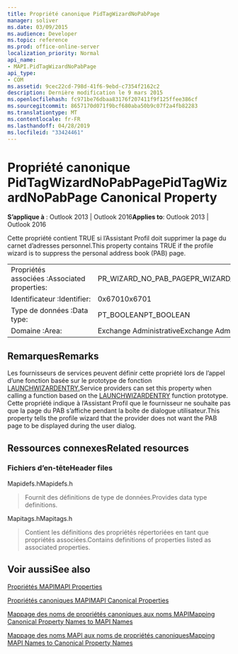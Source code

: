 ```yaml
---
title: Propriété canonique PidTagWizardNoPabPage
manager: soliver
ms.date: 03/09/2015
ms.audience: Developer
ms.topic: reference
ms.prod: office-online-server
localization_priority: Normal
api_name:
- MAPI.PidTagWizardNoPabPage
api_type:
- COM
ms.assetid: 9cec22cd-798d-41f6-9ebd-c7354f2162c2
description: Dernière modification le 9 mars 2015
ms.openlocfilehash: fc971be76dbaa83176f207411f9f125ffee386cf
ms.sourcegitcommit: 8657170d071f9bcf680aba50b9c07f2a4fb82283
ms.translationtype: MT
ms.contentlocale: fr-FR
ms.lasthandoff: 04/28/2019
ms.locfileid: "33424461"
---
```

# <a name="pidtagwizardnopabpage-canonical-property"></a><span data-ttu-id="41dfc-103">Propriété canonique PidTagWizardNoPabPage</span><span class="sxs-lookup"><span data-stu-id="41dfc-103">PidTagWizardNoPabPage Canonical Property</span></span>

  
  
<span data-ttu-id="41dfc-104">**S’applique à** : Outlook 2013 | Outlook 2016</span><span class="sxs-lookup"><span data-stu-id="41dfc-104">**Applies to**: Outlook 2013 | Outlook 2016</span></span> 
  
<span data-ttu-id="41dfc-105">Cette propriété contient TRUE si l’Assistant Profil doit supprimer la page du carnet d’adresses personnel.</span><span class="sxs-lookup"><span data-stu-id="41dfc-105">This property contains TRUE if the profile wizard is to suppress the personal address book (PAB) page.</span></span>
  
|||
|:-----|:-----|
|<span data-ttu-id="41dfc-106">Propriétés associées :</span><span class="sxs-lookup"><span data-stu-id="41dfc-106">Associated properties:</span></span>  <br/> |<span data-ttu-id="41dfc-107">PR_WIZARD_NO_PAB_PAGE</span><span class="sxs-lookup"><span data-stu-id="41dfc-107">PR_WIZARD_NO_PAB_PAGE</span></span>  <br/> |
|<span data-ttu-id="41dfc-108">Identificateur :</span><span class="sxs-lookup"><span data-stu-id="41dfc-108">Identifier:</span></span>  <br/> |<span data-ttu-id="41dfc-109">0x6701</span><span class="sxs-lookup"><span data-stu-id="41dfc-109">0x6701</span></span>  <br/> |
|<span data-ttu-id="41dfc-110">Type de données :</span><span class="sxs-lookup"><span data-stu-id="41dfc-110">Data type:</span></span>  <br/> |<span data-ttu-id="41dfc-111">PT_BOOLEAN</span><span class="sxs-lookup"><span data-stu-id="41dfc-111">PT_BOOLEAN</span></span>  <br/> |
|<span data-ttu-id="41dfc-112">Domaine :</span><span class="sxs-lookup"><span data-stu-id="41dfc-112">Area:</span></span>  <br/> |<span data-ttu-id="41dfc-113">Exchange Administrative</span><span class="sxs-lookup"><span data-stu-id="41dfc-113">Exchange Administrative</span></span>  <br/> |
   
## <a name="remarks"></a><span data-ttu-id="41dfc-114">Remarques</span><span class="sxs-lookup"><span data-stu-id="41dfc-114">Remarks</span></span>

<span data-ttu-id="41dfc-115">Les fournisseurs de services peuvent définir cette propriété lors de l’appel d’une fonction basée sur le prototype de fonction [LAUNCHWIZARDENTRY.](launchwizardentry.md)</span><span class="sxs-lookup"><span data-stu-id="41dfc-115">Service providers can set this property when calling a function based on the [LAUNCHWIZARDENTRY](launchwizardentry.md) function prototype.</span></span> <span data-ttu-id="41dfc-116">Cette propriété indique à l’Assistant Profil que le fournisseur ne souhaite pas que la page du PAB s’affiche pendant la boîte de dialogue utilisateur.</span><span class="sxs-lookup"><span data-stu-id="41dfc-116">This property tells the profile wizard that the provider does not want the PAB page to be displayed during the user dialog.</span></span> 
  
## <a name="related-resources"></a><span data-ttu-id="41dfc-117">Ressources connexes</span><span class="sxs-lookup"><span data-stu-id="41dfc-117">Related resources</span></span>

### <a name="header-files"></a><span data-ttu-id="41dfc-118">Fichiers d’en-tête</span><span class="sxs-lookup"><span data-stu-id="41dfc-118">Header files</span></span>

<span data-ttu-id="41dfc-119">Mapidefs.h</span><span class="sxs-lookup"><span data-stu-id="41dfc-119">Mapidefs.h</span></span>
  
> <span data-ttu-id="41dfc-120">Fournit des définitions de type de données.</span><span class="sxs-lookup"><span data-stu-id="41dfc-120">Provides data type definitions.</span></span>
    
<span data-ttu-id="41dfc-121">Mapitags.h</span><span class="sxs-lookup"><span data-stu-id="41dfc-121">Mapitags.h</span></span>
  
> <span data-ttu-id="41dfc-122">Contient les définitions des propriétés répertoriées en tant que propriétés associées.</span><span class="sxs-lookup"><span data-stu-id="41dfc-122">Contains definitions of properties listed as associated properties.</span></span>
    
## <a name="see-also"></a><span data-ttu-id="41dfc-123">Voir aussi</span><span class="sxs-lookup"><span data-stu-id="41dfc-123">See also</span></span>



[<span data-ttu-id="41dfc-124">Propriétés MAPI</span><span class="sxs-lookup"><span data-stu-id="41dfc-124">MAPI Properties</span></span>](mapi-properties.md)
  
[<span data-ttu-id="41dfc-125">Propriétés canoniques MAPI</span><span class="sxs-lookup"><span data-stu-id="41dfc-125">MAPI Canonical Properties</span></span>](mapi-canonical-properties.md)
  
[<span data-ttu-id="41dfc-126">Mappage des noms de propriétés canoniques aux noms MAPI</span><span class="sxs-lookup"><span data-stu-id="41dfc-126">Mapping Canonical Property Names to MAPI Names</span></span>](mapping-canonical-property-names-to-mapi-names.md)
  
[<span data-ttu-id="41dfc-127">Mappage des noms MAPI aux noms de propriétés canoniques</span><span class="sxs-lookup"><span data-stu-id="41dfc-127">Mapping MAPI Names to Canonical Property Names</span></span>](mapping-mapi-names-to-canonical-property-names.md)

